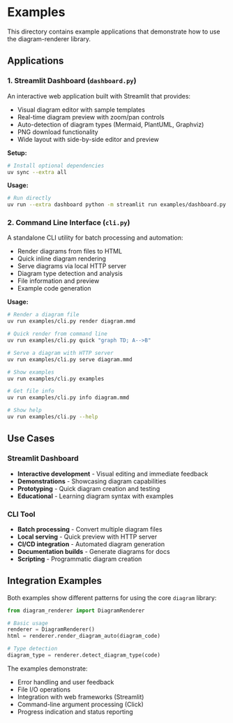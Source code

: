# Examples

This directory contains example applications that demonstrate how to use the diagram-renderer library.

## Applications

### 1. Streamlit Dashboard (`dashboard.py`)

An interactive web application built with Streamlit that provides:
- Visual diagram editor with sample templates
- Real-time diagram preview with zoom/pan controls
- Auto-detection of diagram types (Mermaid, PlantUML, Graphviz)
- PNG download functionality
- Wide layout with side-by-side editor and preview

**Setup:**
```bash
# Install optional dependencies
uv sync --extra all
```

**Usage:**
```bash
# Run directly
uv run --extra dashboard python -m streamlit run examples/dashboard.py
```

### 2. Command Line Interface (`cli.py`)

A standalone CLI utility for batch processing and automation:
- Render diagrams from files to HTML
- Quick inline diagram rendering
- Serve diagrams via local HTTP server
- Diagram type detection and analysis
- File information and preview
- Example code generation

**Usage:**
```bash
# Render a diagram file
uv run examples/cli.py render diagram.mmd

# Quick render from command line
uv run examples/cli.py quick "graph TD; A-->B"

# Serve a diagram with HTTP server
uv run examples/cli.py serve diagram.mmd

# Show examples
uv run examples/cli.py examples

# Get file info
uv run examples/cli.py info diagram.mmd

# Show help
uv run examples/cli.py --help
```

## Use Cases

### Streamlit Dashboard
- **Interactive development** - Visual editing and immediate feedback
- **Demonstrations** - Showcasing diagram capabilities
- **Prototyping** - Quick diagram creation and testing
- **Educational** - Learning diagram syntax with examples

### CLI Tool
- **Batch processing** - Convert multiple diagram files
- **Local serving** - Quick preview with HTTP server
- **CI/CD integration** - Automated diagram generation
- **Documentation builds** - Generate diagrams for docs
- **Scripting** - Programmatic diagram creation

## Integration Examples

Both examples show different patterns for using the core `diagram` library:

```python
from diagram_renderer import DiagramRenderer

# Basic usage
renderer = DiagramRenderer()
html = renderer.render_diagram_auto(diagram_code)

# Type detection
diagram_type = renderer.detect_diagram_type(code)
```

The examples demonstrate:
- Error handling and user feedback
- File I/O operations
- Integration with web frameworks (Streamlit)
- Command-line argument processing (Click)
- Progress indication and status reporting
